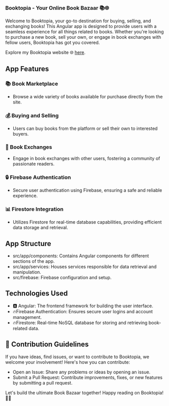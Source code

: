 ### Booktopia - Your Online Book Bazaar 📚🌐 

Welcome to Booktopia, your go-to destination for buying, selling, and exchanging books! This Angular app is designed to provide users with a seamless experience for all things related to books. Whether you're looking to purchase a new book, sell your own, or engage in book exchanges with fellow users, Booktopia has got you covered.

Explore my Booktopia website 🌐 [here](https://bookshop-a4062.web.app/HomePage).


## App Features

### 📚 Book Marketplace
- Browse a wide variety of books available for purchase directly from the site.

### 💰 Buying and Selling
- Users can buy books from the platform or sell their own to interested buyers.

### 🔄 Book Exchanges
- Engage in book exchanges with other users, fostering a community of passionate readers.

### 🔒 Firebase Authentication
- Secure user authentication using Firebase, ensuring a safe and reliable experience.

### 📊 Firestore Integration
- Utilizes Firestore for real-time database capabilities, providing efficient data storage and retrieval.

## App Structure
- src/app/components: Contains Angular components for different sections of the app.
- src/app/services: Houses services responsible for data retrieval and manipulation.
- src/firebase: Firebase configuration and setup.

## Technologies Used
-  🅰️ Angular: The frontend framework for building the user interface.
-  🔥Firebase Authentication: Ensures secure user logins and account management.
-  🔥Firestore: Real-time NoSQL database for storing and retrieving book-related data.

## 🌱 Contribution Guidelines
If you have ideas, find issues, or want to contribute to Booktopia, we welcome your involvement! Here's how you can contribute:

- Open an Issue: Share any problems or ideas by opening an issue.
- Submit a Pull Request: Contribute improvements, fixes, or new features by submitting a pull request.

Let's build the ultimate Book Bazaar together! Happy reading on Booktopia! 📖🌐
